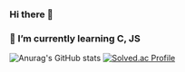 ### Hi there 👋
### 🌱 I’m currently learning C, JS

<!--
**mushroomgameplay/mushroomgameplay** is a ✨ _special_ ✨ repository because its `README.md` (this file) appears on your GitHub profile.

Here are some ideas to get you started:

- 🔭 I’m currently working on ...
- 🌱 I’m currently learning ...
- 👯 I’m looking to collaborate on ...
- 🤔 I’m looking for help with ...
- 💬 Ask me about ...
- 📫 How to reach me: ...
- 😄 Pronouns: ...
- ⚡ Fun fact: ...
-->

![Anurag's GitHub stats](https://github-readme-stats.vercel.app/api?username=songju7920&show_icons=true&theme=midnight-purple)
[![Solved.ac Profile](http://mazassumnida.wtf/api/generate_badge?boj=ohsongju7920)](https://solved.ac/ohsongju7920)
